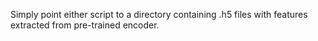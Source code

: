 Simply point either script to a directory containing .h5 files with features extracted from pre-trained encoder. 

